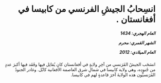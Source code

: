 <h1 dir="rtl">انسِحابُ الجيشِ الفرنسي من كابيسا في أفغانستان .</h1>

<h5 dir="rtl">العام الهجري:  1434

الشهر القمري: محرم

العام الميلادي: 2012</h5>

<p dir="rtl">انسَحَب الجيشُ الفَرَنسي من آخِرِ ولايةٍ في أفغانستان كان يُقاتِل فيها وفَقَد فيها أكبرَ عددٍ من جُنودِه، وهي ولاية كابيسا في شمالِ شرق العاصمة الأفغانية كابُل. وغادر الجنودُ الفَرَنسيُّون هذه الولايةَ آخرَ قاعدةٍ لهم في كابيسا.</p></br>
